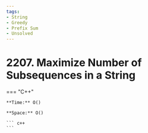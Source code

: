 ```yaml
---
tags:
- String
- Greedy
- Prefix Sum
- Unsolved
---
```



# 2207. Maximize Number of Subsequences in a String

=== "C++"

    **Time:** O()

    **Space:** O()

    ``` c++
    ```